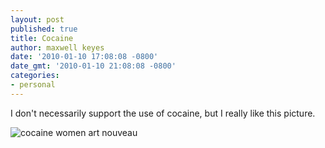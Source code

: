 ```yaml
---
layout: post
published: true
title: Cocaine
author: maxwell keyes
date: '2010-01-10 17:08:08 -0800'
date_gmt: '2010-01-10 21:08:08 -0800'
categories:
- personal
---
```


I don't necessarily support the use of cocaine, but I really like this picture.

![cocaine women art nouveau](./cocaine-women-art-nouveau.jpg "art nouveau")
